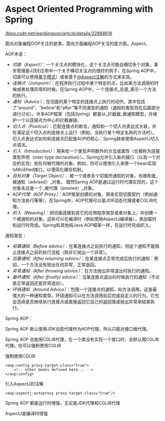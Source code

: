 # Aspect Oriented Programming with Spring

[/blog.csdn.net/wenbingoon/article/details/22888619](https://github.com/lozvx/lozvx-book/tree/d8fcb28607b2fe17707d1cc1946caf37bd1ccf5f/blog.csdn.net/wenbingoon/article/details/22888619/README.md)

面向对象编程OOP关注的是类，面向方面编程AOP关注的是方面，Aspect。

AOP术语：

* _切面（Aspect）_：一个关注点的模块化，这个关注点可能会横切多个对象。事务管理是J2EE应用中一个关于横切关注点的很好的例子。在Spring AOP中，切面可以使用[基于模式](http://shouce.jb51.net/spring/aop.html#aop-schema)）或者基于[@Aspect注解](http://shouce.jb51.net/spring/aop.html#aop-ataspectj)的方式来实现。
* _连接点（Joinpoint）_：在程序执行过程中某个特定的点，比如某方法调用的时候或者处理异常的时候。在Spring AOP中，一个连接点_总是_表示一个方法的执行。
* _通知（Advice）_：在切面的某个特定的连接点上执行的动作。其中包括了“around”、“before”和“after”等不同类型的通知（通知的类型将在后面部分进行讨论）。许多AOP框架（包括Spring）都是以_拦截器_做通知模型，并维护一个以连接点为中心的拦截器链。
* _切入点（Pointcut）_：匹配连接点的断言。通知和一个切入点表达式关联，并在满足这个切入点的连接点上运行（例如，当执行某个特定名称的方法时）。切入点表达式如何和连接点匹配是AOP的核心：Spring缺省使用AspectJ切入点语法。
* _引入（Introduction）_：用来给一个类型声明额外的方法或属性（也被称为连接类型声明（inter-type declaration））。Spring允许引入新的接口（以及一个对应的实现）到任何被代理的对象。例如，你可以使用引入来使一个bean实现IsModified接口，以便简化缓存机制。
* _目标对象（Target Object）_： 被一个或者多个切面所通知的对象。也被称做_被通知（advised）_对象。 既然Spring AOP是通过运行时代理实现的，这个对象永远是一个_被代理（proxied）_对象。
* _AOP代理（AOP Proxy）_：AOP框架创建的对象，用来实现切面契约（例如通知方法执行等等）。在Spring中，AOP代理可以是JDK动态代理或者CGLIB代理。
* _织入（Weaving）_：把切面连接到其它的应用程序类型或者对象上，并创建一个被通知的对象。这些可以在编译时（例如使用AspectJ编译器），类加载时和运行时完成。Spring和其他纯Java AOP框架一样，在运行时完成织入。

通知类型：

* _前置通知（Before advice）_：在某连接点之前执行的通知，但这个通知不能阻止连接点之前的执行流程（除非它抛出一个异常）。
* _后置通知（After returning advice）_：在某连接点正常完成后执行的通知：例如，一个方法没有抛出任何异常，正常返回。
* _异常通知（After throwing advice）_：在方法抛出异常退出时执行的通知。
* _最终通知（After \(finally\) advice）_：当某连接点退出的时候执行的通知（不论是正常返回还是异常退出）。
* _环绕通知（Around Advice）_：包围一个连接点的通知，如方法调用。这是最强大的一种通知类型。环绕通知可以在方法调用前后完成自定义的行为。它也会选择是否继续执行连接点或直接返回它自己的返回值或抛出异常来结束执行。

Spring AOP：

Spring AOP 默认使用JDK动态代理作为AOP代理。所以只能对接口做代理。

Spring AOP 也能用CGLIB代理，在一个类没有实现一个接口时，会默认用CGLIB代理。也可以强制使用CGLIB

强制使用CGLIB

```text
<aop:config proxy-target-class="true">
    <!-- other beans defined here... -->
</aop:config>
```

引入AspectJ的注解

```text
<aop:aspectj-autoproxy proxy-target-class="true"/>
```

Spring AOP 都是运行时增强，无论是JDK代理和CGLIB代理

AspectJ是编译时增强

